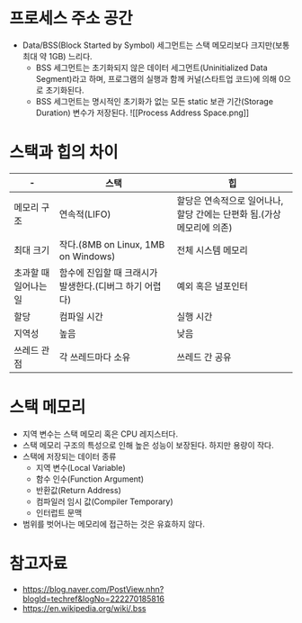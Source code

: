 # 프로세스 주소 공간
- Data/BSS(Block Started by Symbol) 세그먼트는 스택 메모리보다 크지만(보통 최대 약 1GB) 느리다.
	- BSS 세그먼트는 초기화되지 않은 데이터 세그먼트(Uninitialized Data Segment)라고 하며, 프로그램의 실행과 함께 커널(스타트업 코드)에 의해 0으로 초기화된다.
	- BSS 세그먼트는 명시적인 초기화가 없는 모든 static 보관 기간(Storage Duration) 변수가 저장된다.
![[Process Address Space.png]]
# 스택과 힙의 차이
| -            | 스택                                | 힙                                         |
| ------------ | --------------------------------- | ----------------------------------------- |
| 메모리 구조       | 연속적(LIFO)                         | 할당은 연속적으로 일어나나, 할당 간에는 단편화 됨.(가상 메모리에 의존) |
| 최대 크기        | 작다.(8MB on Linux, 1MB on Windows) | 전체 시스템 메모리                                |
| 초과할 때 일어나는 일 | 함수에 진입할 때 크래시가 발생한다.(디버그 하기 어렵다)  | 예외 혹은 널포인터                                |
| 할당           | 컴파일 시간                            | 실행 시간                                     |
| 지역성          | 높음                                | 낮음                                        |
| 쓰레드 관점       | 각 쓰레드마다 소유                        | 쓰레드 간 공유                                  |
# 스택 메모리
- 지역 변수는 스택 메모리 혹은 CPU 레지스터다.
- 스택 메모리 구조의 특성으로 인해 높은 성능이 보장된다. 하지만 용량이 작다.
- 스택에 저장되는 데이터 종류
	- 지역 변수(Local Variable)
	- 함수 인수(Function Argument)
	- 반환값(Return Address)
	- 컴파일러 임시 값(Compiler Temporary)
	- 인터럽트 문맥
- 범위를 벗어나는 메모리에 접근하는 것은 유효하지 않다.

# 참고자료
- https://blog.naver.com/PostView.nhn?blogId=techref&logNo=222270185816
- https://en.wikipedia.org/wiki/.bss